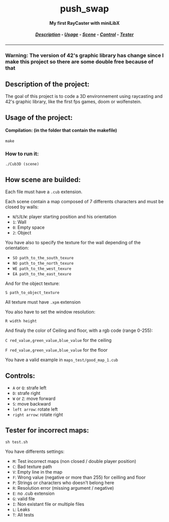 <h1 align="center"> push_swap </h1>
<h4 align="center"> My first RayCaster with miniLibX </h4>

<h5 align="center">
  <a href="#description_id">Description</a> - 
  <a href="#usage_id">Usage</a> - 
  <a href="#scene_id">Scene</a> -
  <a href="#control_id">Control</a> -
  <a href="#tester_id">Tester</a>
</h5>

---

### Warning: The version of 42's graphic library has change since I make this project so there are some double free because of that


<h2 id="description_id"> Description of the project: </h2>

The goal of this project is to code a 3D environnement using raycasting and 42's graphic library, like the first fps games, doom or wolfenstein.

<h2 id="usage_id"> Usage of the project: </h2>

#### Compilation: (in the folder that contain the makefile)

```shell
make
```

### How to run it:

```shell
./Cub3D (scene)
```

<h2 id="scene_id"> How scene are builded: </h2>

Each file must have a ```.cub``` extension.

Each scene contain a map composed of 7 differents characters and must be closed by walls:

- ```N```/```S```/```E```/```W```: player starting position and his orientation
- ```1```: Wall
- ```0```: Empty space
- ```2```: Object

You have also to specify the texture for the wall depending of the orientation:

- ```SO path_to_the_south_texure```
- ```NO path_to_the_north_texure```
- ```WE path_to_the_west_texure```
- ```EA path_to_the_east_texure```

And for the object texture:

```S path_to_object_texture```

All texture must have ```.xpm``` extension

You also have to set the window resolution:

```R width height```

And finaly the color of Ceiling and floor, with a rgb code (range 0-255):

```C red_value,green_value,blue_value``` for the ceiling

```F red_value,green_value,blue_value``` for the floor

You have a valid example in ```maps_test/good_map_1.cub```

<h2 id="control_id"> Controls: </h2>

- ```A``` or ```Q```: strafe left
- ```D```: strafe right
- ```W``` or ```Z```: move forward
- ```S```: move backward
- ```left arrow```: rotate left
- ```right arrow```: rotate right

<h2 id="tester_id"> Tester for incorrect maps: </h2>

```shell
sh test.sh
```

You have differents settings:

- ```M```: Test incorrect maps (non closed / double player position)
- ```C```: Bad texture path
- ```V```: Empty line in the map
- ```F```: Wrong value (negative or more than 255) for ceilling and floor
- ```P```: Strings or characters who doesn't belong here 
- ```R```: Resolution error (missing argument / negative)
- ```E```: no .cub extension
- ```G```: valid file
- ```I```: Non existant file or multiple files
- ```L```: Leaks
- ```T```: All tests

